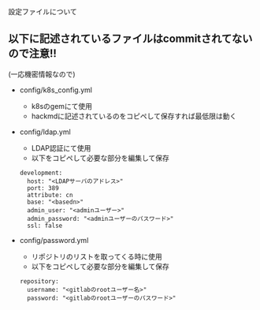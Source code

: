 設定ファイルについて

## 以下に記述されているファイルはcommitされてないので注意!!
(一応機密情報なので)

- config/k8s_config.yml
  - k8sのgemにて使用
  - hackmdに記述されているのをコピペして保存すれば最低限は動く

- config/ldap.yml
  - LDAP認証にて使用
  - 以下をコピペして必要な部分を編集して保存
  ```
  development:
    host: "<LDAPサーバのアドレス>"
    port: 389
    attribute: cn
    base: "<basedn>"
    admin_user: "<adminユーザー>"
    admin_password: "<adminユーザーのパスワード>"
    ssl: false
  ```

- config/password.yml
  - リポジトリのリストを取ってくる時に使用
  - 以下をコピペして必要な部分を編集して保存
  ```
  repository:
    username: "<gitlabのrootユーザー名>"
    password: "<gitlabのrootユーザーのパスワード>"
  ```
